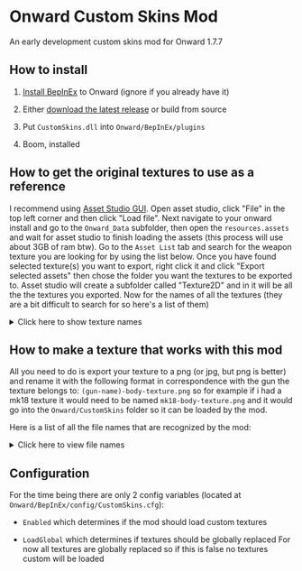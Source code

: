 # Onward Custom Skins Mod 
An early development custom skins mod for Onward 1.7.7

## How to install

1. [Install BepInEx](https://github.com/BepInEx/BepInEx/wiki/Installation) to Onward (ignore if you already have it)

2. Either [download the latest release](https://github.com/Zman2024/Onward-CustomSkins/releases/latest) or build from source

3. Put `CustomSkins.dll` into `Onward/BepInEx/plugins`

4. Boom, installed

## How to get the original textures to use as a reference
I recommend using [Asset Studio GUI](https://github.com/Perfare/AssetStudio). Open asset studio, click "File" in the top left corner 
and then click "Load file". Next navigate to your onward install and go to the `Onward_Data` subfolder, then open the `resources.assets`
and wait for asset studio to finish loading the assets (this process will use about 3GB of ram btw). Go to the `Asset List` tab and search 
for the weapon texture you are looking for by using the list below. Once you have found selected texture(s) you want to export, right click it
and click "Export selected assets" then chose the folder you want the textures to be exported to. Asset studio will create a subfolder 
called "Texture2D" and in it will be all the the textures you exported. Now for the names of all the textures (they are a bit difficult to search for
so here's a list of them)

<details>
<summary>Click here to show texture names</summary>

```
 Gun                 Asset Name
MK18:         WPNT_MK18_AlbedoTransparency
Glock17:      glock_17_dif
AK12:         ak12_dif
G3A3:         g3a3_rifle_dif
M16A4:        m16a4_dif
M1911:        T_1911_ALB
MK16:         Rifle_Sand_D
AUG:          aug_diffuse
AK5C:         T_KA5C_ALB
M9:           m9_diffuse
M1014:        m1014_diffuse
MP5:          WPNT_MP5_AlbedoTransparency
P90:          T_SMG90_Albedo
552Commando:  552_commando_diff
M249:         m249_body_dif
M40A5:        m40a5_body_dif
MK17:         Rifle_Black_D
M39EMR:       m39_dif
TT30:         TT_COL
SKS:          sks_dif
AKM:          akm_diff
Makarov:      makarov_dif
FiveSeven:    fn_five_seven_black_dif
Flaregun:     flare_gun_dif
SPAS-12:      T_Shot12_ALB
Famas:        famas_body_dif
PKM:          pkm_body_dif
SVD:          svd_body_dif
AKS74u:       ak74u_dif
G36C:         g36c_body_diffuse
AS-VAL:       T_KA_Val_Black_ALB
RPG7:         rpg_7_dif
SV98:         sv98_body_dif
G3A3Auto:     g3a3_rifle_dif
```
</details>

## How to make a texture that works with this mod

All you need to do is export your texture to a png (or jpg, but png is better) and rename it with the 
following format in correspondence with the gun the texture belongs to: `(gun-name)-body-texture.png`
so for example if i had a mk18 texture it would need to be named `mk18-body-texture.png` and it would go
into the `Onward/CustomSkins` folder so it can be loaded by the mod. 

Here is a list of all the file names that are recognized by the mod: 
<details>
<summary>Click here to view file names</summary>

```
mk18-body-texture
glock17-body-texture
ak12-body-texture
g3a3-body-texture
m16a4-body-texture
m1911-body-texture
mk16-body-texture
aug-body-texture
ak5c-body-texture
m9-body-texture
m1014-body-texture
mp5-body-texture
p90-body-texture
552commando-body-texture
l86a2-lsw-body-texture
m249-body-texture
m40a5-body-texture
mk17-body-texture
m39emr-body-texture
tt30-body-texture
sks-body-texture
akm-body-texture
makarov-body-texture
fiveseven-body-texture
flaregun-body-texture
spas12-body-texture
famas-body-texture
pkm-body-texture
svd-body-texture
aks74u-body-texture
g36c-body-texture
asval-body-texture
tar21-body-texture
rpg7-body-texture
sv98-body-texture
g3a3-auto-body-texture
```
</details>

## Configuration

For the time being there are only 2 config variables (located at `Onward/BepInEx/config/CustomSkins.cfg`):

* `Enabled` which determines if the mod should load custom textures

* `LoadGlobal` which determines if textures should be globally replaced
For now all textures are globally replaced so if this is false no textures custom will be loaded
